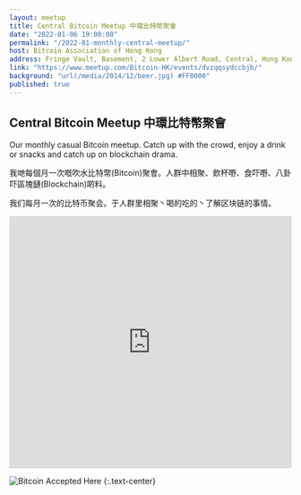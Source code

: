 ```yaml
---
layout: meetup
title: Central Bitcoin Meetup 中環比特幣聚會
date: "2022-01-06 19:00:00"
permalink: "/2022-01-monthly-central-meetup/"
host: Bitcoin Association of Hong Kong
address: Fringe Vault, Basement, 2 Lower Albert Road, Central, Hong Kong
link: "https://www.meetup.com/Bitcoin-HK/events/dvzqqsydccbjb/"
background: "url(/media/2014/12/beer.jpg) #FF0000"
published: true
---
```


## Central Bitcoin Meetup 中環比特幣聚會

Our monthly casual Bitcoin meetup. Catch up with the crowd, enjoy a drink or snacks and catch up on blockchain drama.

我哋每個月一次嘅吹水比特幣(Bitcoin)聚會。人群中相聚、飲杯嘢、食吓嘢、八卦吓區塊鏈(Blockchain)啲料。

我们每月一次的比特币聚会。于人群里相聚丶喝的吃的丶了解区块链的事情。

<iframe src="https://www.google.com/maps/embed?pb=!1m18!1m12!1m3!1d3691.9413008057477!2d114.1535972149543!3d22.28021328533398!2m3!1f0!2f0!3f0!3m2!1i1024!2i768!4f13.1!3m3!1m2!1s0x3404007ad3986fab%3A0x5eab7200cf2540da!2sFringe%20Vault!5e0!3m2!1sen!2shk!4v1618043703870!5m2!1sen!2shk" width="100%" height="450" style="border:0;" allowfullscreen="" loading="lazy"></iframe>

![Bitcoin Accepted Here](/media/2017/01/accepted.png)
{:.text-center}
